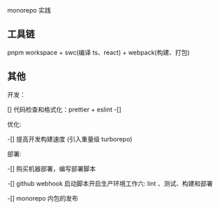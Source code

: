 monorepo 实践

## 工具链

pnpm workspace + swc(编译 ts、react) + webpack(构建、打包)

## 其他

开发：

[] 代码检查和格式化：prettier + eslint
-[] 

优化:

-[] 提高开发构建速度 (引入重量级 turborepo)

部署:

-[] 购买机器部署，编写部署脚本

-[] github webhook 启动脚本开启生产环境工作六:  lint
、测试、构建和部署

-[] monorepo 内包的发布